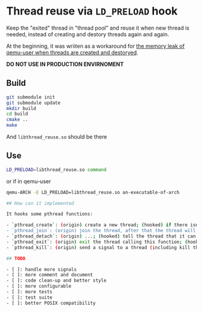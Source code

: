 # Thread reuse via `LD_PRELOAD` hook

Keep the "exited" thread in "thread pool" and reuse it when new thread is needed, instead of creating and destory threads again and again. 

At the beginning, it was wriiten as a workaround for [the memory leak of qemu-user when threads are created and destoryed](https://gitlab.com/qemu-project/qemu/-/issues/866).

**DO NOT USE IN PRODUCTION ENVIRNOMENT**

## Build

```bash
git submodule init
git submodule update
mkdir build
cd build
cmake ..
make
```

And `libthread_reuse.so` should be there

## Use

```bash
LD_PRELOAD=libthread_reuse.so command
```

or if in qemu-user
``` bash
qemu-ARCH -E LD_PRELOAD=libthread_reuse.so an-executable-of-arch

## How can it implemented

It hooks some pthread functions:

- `pthread_create`: (origin) create a new thread; (hooked) if there isn't enough thread in thread pool, then create a new one, else get a thread from pool and submit the task
- `pthread_join`: (origin) join the thread, after that the thread will be destory; (hooked) wait until the thread finish it's task, get the return value of task function, and tell the thread that it can come back to the pool
- `pthread_detach`: (origin) ...; (hooked) tell the thread that it can come back to the pool
- `pthread_exit`: (origin) exit the thread calling this function; (hooked) jump out of the task function via long jump (exactly `siglongjmp`)
- `pthread_kill`: (origin) send a signal to a thread (including kill the signal by `SIGKILL`) or determine whether the thread alive by sig `0`; (hooked) if `SIGKILL` is passed, send the thread a signal whose handler jumps out of the task function, or if sig `0` is passed, return the status of task function

## TODO

- [ ]: handle more signals
- [ ]: more comment and document
- [ ]: code clean-up and better style
- [ ]: more configurable
- [ ]: more tests
- [ ]: test suite
- [ ]: better POSIX compatibility
